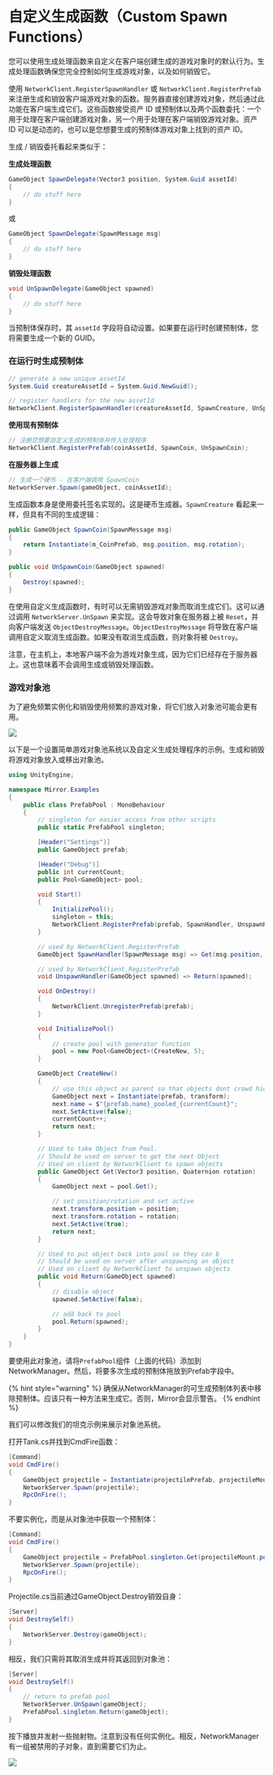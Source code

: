 # 自定义生成函数（Custom Spawn Functions）

您可以使用生成处理函数来自定义在客户端创建生成的游戏对象时的默认行为。生成处理函数确保您完全控制如何生成游戏对象，以及如何销毁它。

使用 `NetworkClient.RegisterSpawnHandler` 或 `NetworkClient.RegisterPrefab` 来注册生成和销毁客户端游戏对象的函数。服务器直接创建游戏对象，然后通过此功能在客户端生成它们。这些函数接受资产 ID 或预制体以及两个函数委托：一个用于处理在客户端创建游戏对象，另一个用于处理在客户端销毁游戏对象。资产 ID 可以是动态的，也可以是您想要生成的预制体游戏对象上找到的资产 ID。

生成 / 销毁委托看起来类似于：

**生成处理函数**

```csharp
GameObject SpawnDelegate(Vector3 position, System.Guid assetId) 
{
    // do stuff here
}
```

或

```csharp
GameObject SpawnDelegate(SpawnMessage msg) 
{
    // do stuff here
}
```

**销毁处理函数**

```csharp
void UnSpawnDelegate(GameObject spawned) 
{
    // do stuff here
}
```

当预制体保存时，其 `assetId` 字段将自动设置。如果要在运行时创建预制体，您将需要生成一个新的 GUID。

### **在运行时生成预制体**

```csharp
// generate a new unique assetId 
System.Guid creatureAssetId = System.Guid.NewGuid();

// register handlers for the new assetId
NetworkClient.RegisterSpawnHandler(creatureAssetId, SpawnCreature, UnSpawnCreature);
```

**使用现有预制体**

```csharp
// 注册您想要自定义生成的预制体并传入处理程序
NetworkClient.RegisterPrefab(coinAssetId, SpawnCoin, UnSpawnCoin);
```

**在服务器上生成**

```csharp
// 生成一个硬币 - 在客户端调用 SpawnCoin
NetworkServer.Spawn(gameObject, coinAssetId);
```

生成函数本身是使用委托签名实现的。这是硬币生成器。`SpawnCreature` 看起来一样，但具有不同的生成逻辑：

```csharp
public GameObject SpawnCoin(SpawnMessage msg)
{
    return Instantiate(m_CoinPrefab, msg.position, msg.rotation);
}

public void UnSpawnCoin(GameObject spawned)
{
    Destroy(spawned);
}
```

在使用自定义生成函数时，有时可以无需销毁游戏对象而取消生成它们。这可以通过调用 `NetworkServer.UnSpawn` 来实现。这会导致对象在服务器上被 `Reset`，并向客户端发送 `ObjectDestroyMessage`。`ObjectDestroyMessage` 将导致在客户端调用自定义取消生成函数。如果没有取消生成函数，则对象将被 `Destroy`。

注意，在主机上，本地客户端不会为游戏对象生成，因为它们已经存在于服务器上。这也意味着不会调用生成或销毁处理函数。

### 游戏对象池

为了避免频繁实例化和销毁使用频繁的游戏对象，将它们放入对象池可能会更有用。

![](../../../.gitbook/assets/2022-04-04\_20-21-49@2x.png)

以下是一个设置简单游戏对象池系统以及自定义生成处理程序的示例。生成和销毁将游戏对象放入或移出对象池。

```csharp
using UnityEngine;

namespace Mirror.Examples
{
    public class PrefabPool : MonoBehaviour
    {
        // singleton for easier access from other scripts
        public static PrefabPool singleton;

        [Header("Settings")]
        public GameObject prefab;

        [Header("Debug")]
        public int currentCount;
        public Pool<GameObject> pool;

        void Start()
        {
            InitializePool();
            singleton = this;
            NetworkClient.RegisterPrefab(prefab, SpawnHandler, UnspawnHandler);
        }

        // used by NetworkClient.RegisterPrefab
        GameObject SpawnHandler(SpawnMessage msg) => Get(msg.position, msg.rotation);

        // used by NetworkClient.RegisterPrefab
        void UnspawnHandler(GameObject spawned) => Return(spawned);

        void OnDestroy()
        {
            NetworkClient.UnregisterPrefab(prefab);
        }

        void InitializePool()
        {
            // create pool with generator function
            pool = new Pool<GameObject>(CreateNew, 5);
        }

        GameObject CreateNew()
        {
            // use this object as parent so that objects dont crowd hierarchy
            GameObject next = Instantiate(prefab, transform);
            next.name = $"{prefab.name}_pooled_{currentCount}";
            next.SetActive(false);
            currentCount++;
            return next;
        }

        // Used to take Object from Pool.
        // Should be used on server to get the next Object
        // Used on client by NetworkClient to spawn objects
        public GameObject Get(Vector3 position, Quaternion rotation)
        {
            GameObject next = pool.Get();

            // set position/rotation and set active
            next.transform.position = position;
            next.transform.rotation = rotation;
            next.SetActive(true);
            return next;
        }

        // Used to put object back into pool so they can b
        // Should be used on server after unspawning an object
        // Used on client by NetworkClient to unspawn objects
        public void Return(GameObject spawned)
        {
            // disable object
            spawned.SetActive(false);

            // add back to pool
            pool.Return(spawned);
        }
    }
}

```

要使用此对象池，请将`PrefabPool`组件（上面的代码）添加到NetworkManager。然后，将要多次生成的预制体拖放到Prefab字段中。

{% hint style="warning" %}
确保从NetworkManager的可生成预制体列表中移除预制体。应该只有一种方法来生成它。否则，Mirror会显示警告。
{% endhint %}

我们可以修改我们的坦克示例来展示对象池系统。

打开Tank.cs并找到CmdFire函数：

```csharp
[Command]
void CmdFire()
{
    GameObject projectile = Instantiate(projectilePrefab, projectileMount.position, projectileMount.rotation);
    NetworkServer.Spawn(projectile);
    RpcOnFire();
}
```

不要实例化，而是从对象池中获取一个预制体：

```csharp
[Command]
void CmdFire()
{
    GameObject projectile = PrefabPool.singleton.Get(projectileMount.position, projectileMount.rotation);
    NetworkServer.Spawn(projectile);
    RpcOnFire();
}
```

Projectile.cs当前通过GameObject.Destroy销毁自身：

```csharp
[Server]
void DestroySelf()
{
    NetworkServer.Destroy(gameObject);
}
```

相反，我们只需将其取消生成并将其返回到对象池：

```csharp
[Server]
void DestroySelf()
{
    // return to prefab pool
    NetworkServer.UnSpawn(gameObject);
    PrefabPool.singleton.Return(gameObject);
}
```

按下播放并发射一些抛射物。注意到没有任何实例化。相反，NetworkManager有一组被禁用的子对象，直到需要它们为止。

![](../../../.gitbook/assets/2022-04-04\_20-22-58@2x.png)
